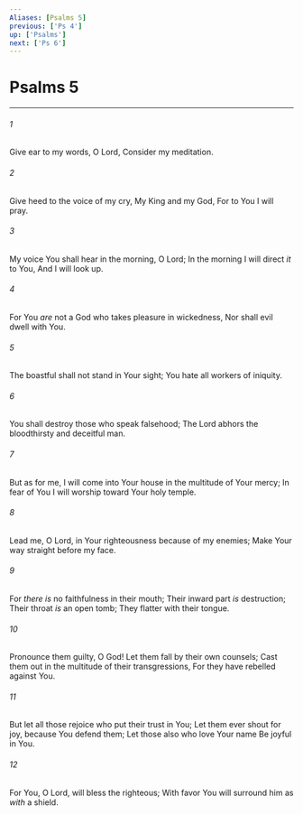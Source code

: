 ```yaml
---
Aliases: [Psalms 5]
previous: ['Ps 4']
up: ['Psalms']
next: ['Ps 6']
---
```

# Psalms 5

***


###### 1 
Give ear to my words, O Lord, Consider my meditation. 

###### 2 
Give heed to the voice of my cry, My King and my God, For to You I will pray. 

###### 3 
My voice You shall hear in the morning, O Lord; In the morning I will direct _it_ to You, And I will look up. 

###### 4 
For You _are_ not a God who takes pleasure in wickedness, Nor shall evil dwell with You. 

###### 5 
The boastful shall not stand in Your sight; You hate all workers of iniquity. 

###### 6 
You shall destroy those who speak falsehood; The Lord abhors the bloodthirsty and deceitful man. 

###### 7 
But as for me, I will come into Your house in the multitude of Your mercy; In fear of You I will worship toward Your holy temple. 

###### 8 
Lead me, O Lord, in Your righteousness because of my enemies; Make Your way straight before my face. 

###### 9 
For _there is_ no faithfulness in their mouth; Their inward part _is_ destruction; Their throat _is_ an open tomb; They flatter with their tongue. 

###### 10 
Pronounce them guilty, O God! Let them fall by their own counsels; Cast them out in the multitude of their transgressions, For they have rebelled against You. 

###### 11 
But let all those rejoice who put their trust in You; Let them ever shout for joy, because You defend them; Let those also who love Your name Be joyful in You. 

###### 12 
For You, O Lord, will bless the righteous; With favor You will surround him as _with_ a shield.
